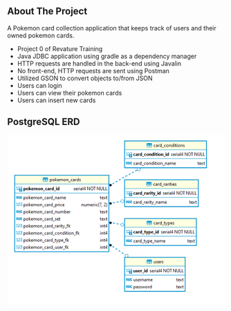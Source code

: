 <!-- ABOUT THE PROJECT -->

## About The Project

A Pokemon card collection application that keeps track of users and their owned pokemon cards.

- Project 0 of Revature Training
- Java JDBC application using gradle as a dependency manager
- HTTP requests are handled in the back-end using Javalin
- No front-end, HTTP requests are sent using Postman
- Utilized GSON to convert objects to/from JSON
- Users can login
- Users can view their pokemon cards
- Users can insert new cards

## PostgreSQL ERD

![ERD](imgs/erd.png)
